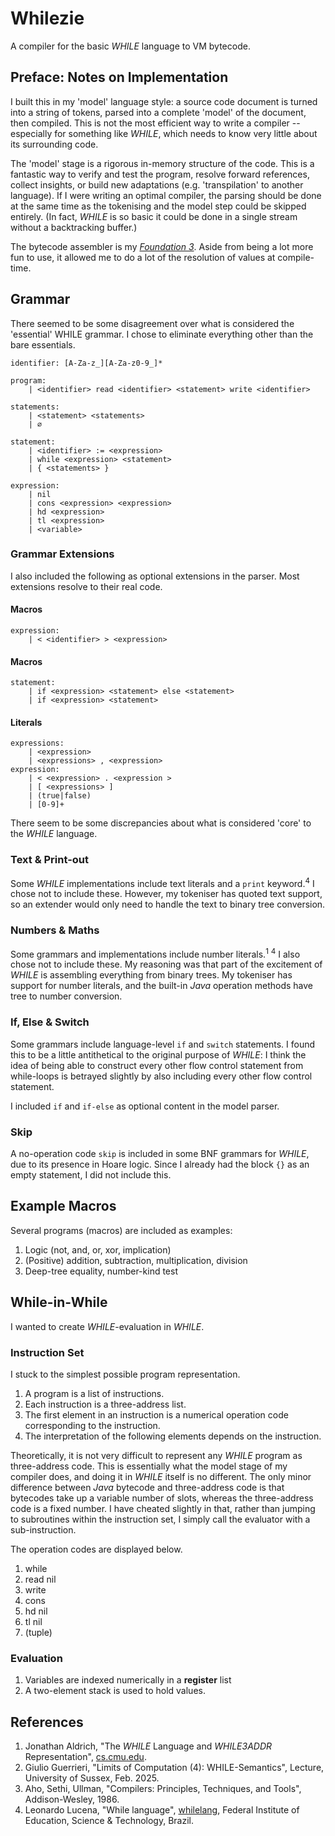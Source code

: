 Whilezie
=====

A compiler for the basic <em>WHILE</em> language to VM bytecode.

## Preface: Notes on Implementation

I built this in my 'model' language style:
a source code document is turned into a string of tokens, parsed into a complete 'model' of the document, then compiled.
This is not the most efficient way to write a compiler -- especially for something like <em>WHILE</em>,
which needs to know very little about its surrounding code.

The 'model' stage is a rigorous in-memory structure of the code.
This is a fantastic way to verify and test the program, resolve forward references, collect insights,
or build new adaptations (e.g. 'transpilation' to another language).
If I were writing an optimal compiler, the parsing should be done at the same time as the tokenising
and the model step could be skipped entirely.
(In fact, <em>WHILE</em> is so basic it could be done in a single stream without a backtracking buffer.)

The bytecode assembler is my [_Foundation 3_](https://github.com/Moderocky/Foundation).
Aside from being a lot more fun to use, it allowed me to do a lot of the resolution of values at compile-time.

## Grammar

There seemed to be some disagreement over what is considered the 'essential' WHILE grammar.
I chose to eliminate everything other than the bare essentials.

```antlr
identifier: [A-Za-z_][A-Za-z0-9_]*

program:
    | <identifier> read <identifier> <statement> write <identifier>

statements:
    | <statement> <statements>
    | ∅
 
statement:
    | <identifier> := <expression>
    | while <expression> <statement>
    | { <statements> }

expression:
    | nil
    | cons <expression> <expression>
    | hd <expression>
    | tl <expression>
    | <variable>
```

### Grammar Extensions

I also included the following as optional extensions in the parser.
Most extensions resolve to their real code.

#### Macros

```antlr
expression:
    | < <identifier> > <expression>
```

#### Macros

```antlr
statement:
    | if <expression> <statement> else <statement>
    | if <expression> <statement>
```

#### Literals

```antlr
expressions:
    | <expression>
    | <expressions> , <expression>
expression:
    | < <expression> . <expression >
    | [ <expressions> ]
    | (true|false)
    | [0-9]+
```

There seem to be some discrepancies about what is considered 'core' to the <em>WHILE</em> language.

### Text & Print-out

Some <em>WHILE</em> implementations include text literals and a `print` keyword.<sup>4</sup>
I chose not to include these.
However, my tokeniser has quoted text support, so an extender would only need to handle the text to binary tree
conversion.

### Numbers & Maths

Some grammars and implementations include number literals.<sup>1</sup> <sup>4</sup>
I also chose not to include these.
My reasoning was that part of the excitement of <em>WHILE</em> is assembling everything from binary trees.
My tokeniser has support for number literals, and the built-in _Java_ operation methods have tree to number conversion.

### If, Else & Switch

Some grammars include language-level `if` and `switch` statements.
I found this to be a little antithetical to the original purpose of <em>WHILE</em>:
I think the idea of being able to construct every other flow control statement from while-loops is betrayed slightly by
also including every other flow control statement.

I included `if` and `if-else` as optional content in the model parser.

### Skip

A no-operation code `skip` is included in some BNF grammars for <em>WHILE</em>, due to its presence in Hoare logic.
Since I already had the block `{}` as an empty statement, I did not include this.

## Example Macros

Several programs (macros) are included as examples:

1. Logic (not, and, or, xor, implication)
2. (Positive) addition, subtraction, multiplication, division
3. Deep-tree equality, number-kind test

## While-in-While

I wanted to create <em>WHILE</em>-evaluation in <em>WHILE</em>.

### Instruction Set

I stuck to the simplest possible program representation.

1. A program is a list of instructions.
2. Each instruction is a three-address list.
3. The first element in an instruction is a numerical operation code
   corresponding to the instruction.
4. The interpretation of the following elements depends on the instruction.

Theoretically, it is not very difficult to represent any <em>WHILE</em> program as three-address code.
This is essentially what the model stage of my compiler does, and doing it in <em>WHILE</em> itself is no different.
The only minor difference between _Java_ bytecode and three-address code is that bytecodes take up a variable number
of slots, whereas the three-address code is a fixed number.
I have cheated slightly in that, rather than jumping to subroutines within the instruction set,
I simply call the evaluator with a sub-instruction.

The operation codes are displayed below.
1. while <expr> <stmt>
2. read <index> nil
3. write <index> <expr>
4. cons <expr> <expr>
5. hd <expr> nil
6. tl <expr> nil
7. (tuple) <stmt> <stmt>

### Evaluation

1. Variables are indexed numerically in a **register** list
2. A two-element stack is used to hold values.


## References

1. Jonathan Aldrich, "The <em>WHILE</em> Language and <em>WHILE3ADDR</em>
   Representation", [cs.cmu.edu](https://www.cs.cmu.edu/~aldrich/courses/15-819O-13sp/resources/while-language.pdf).
2. Giulio Guerrieri, "Limits of Computation (4): WHILE-Semantics", Lecture, University of Sussex, Feb. 2025.
3. Aho, Sethi, Ullman, "Compilers: Principles, Techniques, and Tools", Addison-Wesley, 1986.
4. Leonardo Lucena, "While language", [whilelang](https://lrlucena.github.io/whilelang/#grammar), Federal Institute of
   Education, Science & Technology, Brazil.